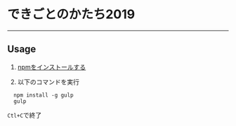# できごとのかたち2019
---

## Usage
1. [npmをインストールする](https://qiita.com/akakuro43/items/600e7e4695588ab2958d)

2. 以下のコマンドを実行
```
  npm install -g gulp
  gulp
```
`Ctl+C`で終了
